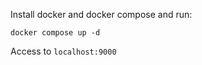 Install docker and docker compose and run: 

```
docker compose up -d
```

Access to `localhost:9000`
